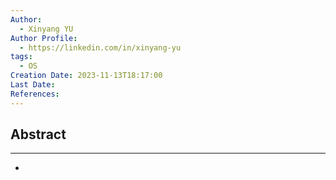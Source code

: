 ```yaml
---
Author:
  - Xinyang YU
Author Profile:
  - https://linkedin.com/in/xinyang-yu
tags:
  - OS
Creation Date: 2023-11-13T18:17:00
Last Date: 
References:
---
```

## Abstract
---
- 